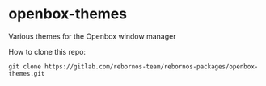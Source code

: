 # openbox-themes

Various themes for the Openbox window manager

How to clone this repo:

```
git clone https://gitlab.com/rebornos-team/rebornos-packages/openbox-themes.git
```



